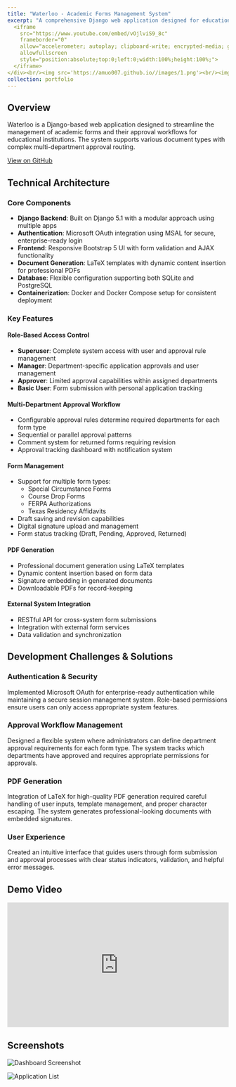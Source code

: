 ```yaml
---
title: "Waterloo - Academic Forms Management System"
excerpt: "A comprehensive Django web application designed for educational institutions to manage academic forms, approvals, and user authentication. This project implements a multi-department approval workflow system with role-based access control using Microsoft authentication.<br/><br/>The system manages various academic documents including Special Circumstance Forms, Course Drop Forms, FERPA Authorizations, and Texas Residency Affidavits. Forms progress through a customizable approval workflow involving different departments based on configurable business rules.<br/><br/>Key features include:<br/>• Microsoft OAuth integration for secure authentication<br/>• Role-based permissions (superuser, manager, approver, basic user)<br/>• Multi-department approval workflows<br/>• LaTeX-powered PDF generation<br/>• Digital signature management<br/>• External API integration for cross-system form submissions<br/>• Responsive Bootstrap UI with form validation<br/><br/>Technologies used:<br/>• Django 5.1<br/>• Microsoft Authentication Library (MSAL)<br/>• Bootstrap 5<br/>• LaTeX (pdflatex) for document generation<br/>• Docker/Docker Compose for containerization<br/>• SQLite/PostgreSQL databases<br/><br/>This project demonstrates my expertise in designing complex business workflow systems, implementing secure authentication, and creating intuitive user experiences for administrative applications.<br/><br/><div style="position:relative;padding-bottom:56.25%;height:0;overflow:hidden;">
  <iframe 
    src="https://www.youtube.com/embed/vOjlviS9_8c" 
    frameborder="0" 
    allow="accelerometer; autoplay; clipboard-write; encrypted-media; gyroscope; picture-in-picture" 
    allowfullscreen 
    style="position:absolute;top:0;left:0;width:100%;height:100%;">
  </iframe>
</div><br/><img src='https://amuo007.github.io//images/1.png'><br/><img src='https://amuo007.github.io//images/3.png'>"
collection: portfolio
---
```




## Overview
Waterloo is a Django-based web application designed to streamline the management of academic forms and their approval workflows for educational institutions. The system supports various document types with complex multi-department approval routing.

[View on GitHub](https://github.com/Amuo007/COSC-4353-Group-Project/tree/main)

## Technical Architecture

### Core Components
- **Django Backend**: Built on Django 5.1 with a modular approach using multiple apps
- **Authentication**: Microsoft OAuth integration using MSAL for secure, enterprise-ready login
- **Frontend**: Responsive Bootstrap 5 UI with form validation and AJAX functionality
- **Document Generation**: LaTeX templates with dynamic content insertion for professional PDFs
- **Database**: Flexible configuration supporting both SQLite and PostgreSQL
- **Containerization**: Docker and Docker Compose setup for consistent deployment

### Key Features

#### Role-Based Access Control
- **Superuser**: Complete system access with user and approval rule management
- **Manager**: Department-specific application approvals and user management
- **Approver**: Limited approval capabilities within assigned departments
- **Basic User**: Form submission with personal application tracking

#### Multi-Department Approval Workflow
- Configurable approval rules determine required departments for each form type
- Sequential or parallel approval patterns
- Comment system for returned forms requiring revision
- Approval tracking dashboard with notification system

#### Form Management
- Support for multiple form types:
  - Special Circumstance Forms
  - Course Drop Forms
  - FERPA Authorizations
  - Texas Residency Affidavits
- Draft saving and revision capabilities
- Digital signature upload and management
- Form status tracking (Draft, Pending, Approved, Returned)

#### PDF Generation
- Professional document generation using LaTeX templates
- Dynamic content insertion based on form data
- Signature embedding in generated documents
- Downloadable PDFs for record-keeping

#### External System Integration
- RESTful API for cross-system form submissions
- Integration with external form services
- Data validation and synchronization

## Development Challenges & Solutions

### Authentication & Security
Implemented Microsoft OAuth for enterprise-ready authentication while maintaining a secure session management system. Role-based permissions ensure users can only access appropriate system features.

### Approval Workflow Management
Designed a flexible system where administrators can define department approval requirements for each form type. The system tracks which departments have approved and requires appropriate permissions for approvals.

### PDF Generation
Integration of LaTeX for high-quality PDF generation required careful handling of user inputs, template management, and proper character escaping. The system generates professional-looking documents with embedded signatures.

### User Experience
Created an intuitive interface that guides users through form submission and approval processes with clear status indicators, validation, and helpful error messages.

## Demo Video
<div style="position:relative;padding-bottom:56.25%;height:0;overflow:hidden;">
  <iframe 
    src="https://www.youtube.com/embed/vOjlviS9_8c" 
    frameborder="0" 
    allow="accelerometer; autoplay; clipboard-write; encrypted-media; gyroscope; picture-in-picture" 
    allowfullscreen 
    style="position:absolute;top:0;left:0;width:100%;height:100%;">
  </iframe>
</div>

## Screenshots
![Dashboard Screenshot](https://amuo007.github.io//images/1.png)


![Application List](https://amuo007.github.io//images/3.png)
